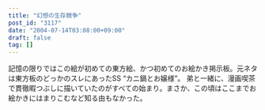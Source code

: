 ```yaml
---
title: "幻想の生存競争"
post_id: "3117"
date: "2004-07-14T03:08:00+09:00"
draft: false
tag: []
---
```



記憶の限りではこの絵が初めての東方絵、かつ初めてのお絵かき掲示板。元ネタは東方板のどっかのスレにあったSS “カニ鍋とお嬢様”。 弟と一緒に、漫画喫茶で貫徹暇つぶしに描いていたのがすべての始まり。まさか、この頃はここまでお絵かきにはまりこむなど知る由もなかった。
